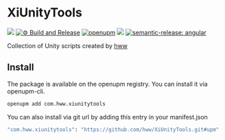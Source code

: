 # XiUnityTools

![](https://img.shields.io/badge/unity-2018.3%20or%20later-green.svg)
[![⚙ Build and Release](https://github.com/hww/XiUnityTools/actions/workflows/ci.yml/badge.svg)](https://github.com/hww/XiUnityTools/actions/workflows/ci.yml)
[![openupm](https://img.shields.io/npm/v/com.hww.xiunitytools?label=openupm&registry_uri=https://package.openupm.com)](https://openupm.com/packages/com.hww.xiunitytools/)
[![](https://img.shields.io/github/license/hww/XiUnityTools.svg)](https://github.com/hww/XiUnityTools/blob/master/LICENSE)
[![semantic-release: angular](https://img.shields.io/badge/semantic--release-angular-e10079?logo=semantic-release)](https://github.com/semantic-release/semantic-release)

Collection of Unity scripts created by [hww](https://github.com/hww)

## Install

The package is available on the openupm registry. You can install it via openupm-cli.

```bash
openupm add com.hww.xiunitytools
```
You can also install via git url by adding this entry in your manifest.json

```bash
"com.hww.xiunitytools": "https://github.com/hww/XiUnityTools.git#upm"
```
  
  
